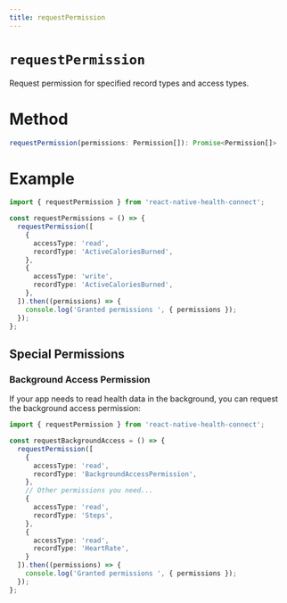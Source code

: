```yaml
---
title: requestPermission
---
```


# `requestPermission`

Request permission for specified record types and access types.

# Method

```ts
requestPermission(permissions: Permission[]): Promise<Permission[]>
```

# Example

```ts
import { requestPermission } from 'react-native-health-connect';

const requestPermissions = () => {
  requestPermission([
    {
      accessType: 'read',
      recordType: 'ActiveCaloriesBurned',
    },
    {
      accessType: 'write',
      recordType: 'ActiveCaloriesBurned',
    },
  ]).then((permissions) => {
    console.log('Granted permissions ', { permissions });
  });
};
```

## Special Permissions

### Background Access Permission

If your app needs to read health data in the background, you can request the background access permission:

```ts
import { requestPermission } from 'react-native-health-connect';

const requestBackgroundAccess = () => {
  requestPermission([
    {
      accessType: 'read',
      recordType: 'BackgroundAccessPermission',
    },
    // Other permissions you need...
    {
      accessType: 'read',
      recordType: 'Steps',
    },
    {
      accessType: 'read',
      recordType: 'HeartRate',
    }
  ]).then((permissions) => {
    console.log('Granted permissions ', { permissions });
  });
};
```